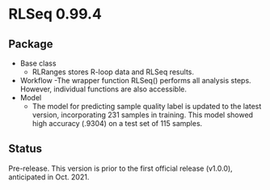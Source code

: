 # RLSeq 0.99.4

## Package

* Base class
  - RLRanges stores R-loop data and RLSeq results.
* Workflow
  -The wrapper function RLSeq() performs all analysis
  steps. However, individual functions are also accessible.
* Model
  - The model for predicting sample quality label is
  updated to the latest version, incorporating 231 samples
  in training. This model showed high accuracy (.9304) on a 
  test set of 115 samples. 

## Status

Pre-release. This version is prior to the first
official release (v1.0.0), anticipated in Oct. 2021.

